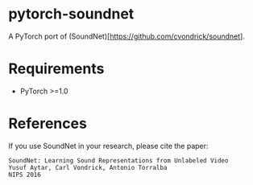 # pytorch-soundnet

A PyTorch port of (SoundNet)[https://github.com/cvondrick/soundnet].


Requirements
============

 * PyTorch >=1.0


References
==========

If you use SoundNet in your research, please cite the paper:

    SoundNet: Learning Sound Representations from Unlabeled Video 
    Yusuf Aytar, Carl Vondrick, Antonio Torralba
    NIPS 2016

